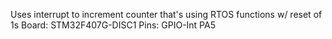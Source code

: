 Uses interrupt to increment counter that's using RTOS functions w/ reset of 1s
Board: STM32F407G-DISC1
Pins: GPIO-Int PA5
